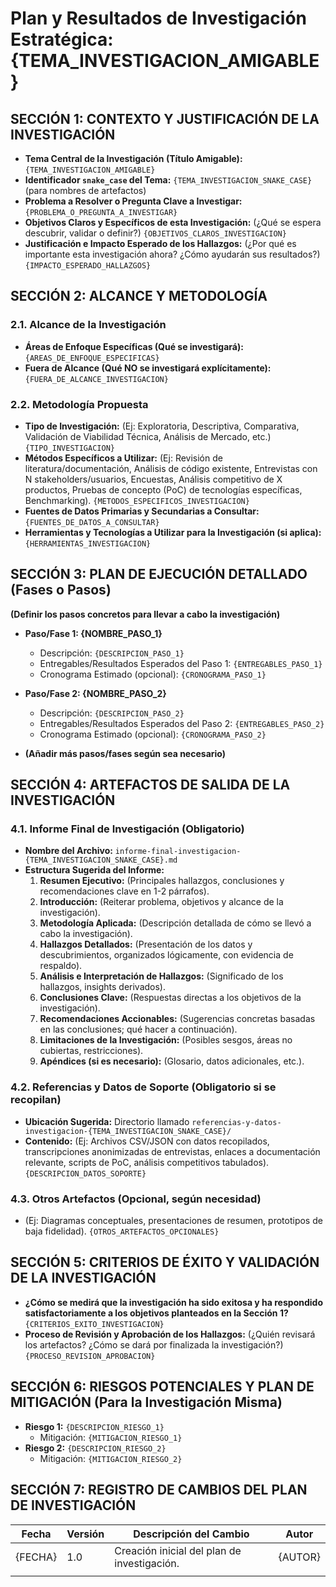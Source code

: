 # Plan y Resultados de Investigación Estratégica: {TEMA_INVESTIGACION_AMIGABLE}

## SECCIÓN 1: CONTEXTO Y JUSTIFICACIÓN DE LA INVESTIGACIÓN

- **Tema Central de la Investigación (Título Amigable):** `{TEMA_INVESTIGACION_AMIGABLE}`
- **Identificador `snake_case` del Tema:** `{TEMA_INVESTIGACION_SNAKE_CASE}` (para nombres de artefactos)
- **Problema a Resolver o Pregunta Clave a Investigar:**
  `{PROBLEMA_O_PREGUNTA_A_INVESTIGAR}`
- **Objetivos Claros y Específicos de esta Investigación:** (¿Qué se espera descubrir, validar o definir?)
  `{OBJETIVOS_CLAROS_INVESTIGACION}`
- **Justificación e Impacto Esperado de los Hallazgos:** (¿Por qué es importante esta investigación ahora? ¿Cómo ayudarán sus resultados?)
  `{IMPACTO_ESPERADO_HALLAZGOS}`

## SECCIÓN 2: ALCANCE Y METODOLOGÍA

### 2.1. Alcance de la Investigación
- **Áreas de Enfoque Específicas (Qué se investigará):**
  `{AREAS_DE_ENFOQUE_ESPECIFICAS}`
- **Fuera de Alcance (Qué NO se investigará explícitamente):**
  `{FUERA_DE_ALCANCE_INVESTIGACION}`

### 2.2. Metodología Propuesta
- **Tipo de Investigación:** (Ej: Exploratoria, Descriptiva, Comparativa, Validación de Viabilidad Técnica, Análisis de Mercado, etc.)
  `{TIPO_INVESTIGACION}`
- **Métodos Específicos a Utilizar:** (Ej: Revisión de literatura/documentación, Análisis de código existente, Entrevistas con N stakeholders/usuarios, Encuestas, Análisis competitivo de X productos, Pruebas de concepto (PoC) de tecnologías específicas, Benchmarking).
  `{METODOS_ESPECIFICOS_INVESTIGACION}`
- **Fuentes de Datos Primarias y Secundarias a Consultar:**
  `{FUENTES_DE_DATOS_A_CONSULTAR}`
- **Herramientas y Tecnologías a Utilizar para la Investigación (si aplica):**
  `{HERRAMIENTAS_INVESTIGACION}`

## SECCIÓN 3: PLAN DE EJECUCIÓN DETALLADO (Fases o Pasos)

**(Definir los pasos concretos para llevar a cabo la investigación)**

- **Paso/Fase 1: {NOMBRE_PASO_1}**
  - Descripción: `{DESCRIPCION_PASO_1}`
  - Entregables/Resultados Esperados del Paso 1: `{ENTREGABLES_PASO_1}`
  - Cronograma Estimado (opcional): `{CRONOGRAMA_PASO_1}`

- **Paso/Fase 2: {NOMBRE_PASO_2}**
  - Descripción: `{DESCRIPCION_PASO_2}`
  - Entregables/Resultados Esperados del Paso 2: `{ENTREGABLES_PASO_2}`
  - Cronograma Estimado (opcional): `{CRONOGRAMA_PASO_2}`

- **(Añadir más pasos/fases según sea necesario)**

## SECCIÓN 4: ARTEFACTOS DE SALIDA DE LA INVESTIGACIÓN

### 4.1. Informe Final de Investigación (Obligatorio)
- **Nombre del Archivo:** `informe-final-investigacion-{TEMA_INVESTIGACION_SNAKE_CASE}.md`
- **Estructura Sugerida del Informe:**
    1.  **Resumen Ejecutivo:** (Principales hallazgos, conclusiones y recomendaciones clave en 1-2 párrafos).
    2.  **Introducción:** (Reiterar problema, objetivos y alcance de la investigación).
    3.  **Metodología Aplicada:** (Descripción detallada de cómo se llevó a cabo la investigación).
    4.  **Hallazgos Detallados:** (Presentación de los datos y descubrimientos, organizados lógicamente, con evidencia de respaldo).
    5.  **Análisis e Interpretación de Hallazgos:** (Significado de los hallazgos, insights derivados).
    6.  **Conclusiones Clave:** (Respuestas directas a los objetivos de la investigación).
    7.  **Recomendaciones Accionables:** (Sugerencias concretas basadas en las conclusiones; qué hacer a continuación).
    8.  **Limitaciones de la Investigación:** (Posibles sesgos, áreas no cubiertas, restricciones).
    9.  **Apéndices (si es necesario):** (Glosario, datos adicionales, etc.).

### 4.2. Referencias y Datos de Soporte (Obligatorio si se recopilan)
- **Ubicación Sugerida:** Directorio llamado `referencias-y-datos-investigacion-{TEMA_INVESTIGACION_SNAKE_CASE}/`
- **Contenido:** (Ej: Archivos CSV/JSON con datos recopilados, transcripciones anonimizadas de entrevistas, enlaces a documentación relevante, scripts de PoC, análisis competitivos tabulados).
  `{DESCRIPCION_DATOS_SOPORTE}`

### 4.3. Otros Artefactos (Opcional, según necesidad)
- (Ej: Diagramas conceptuales, presentaciones de resumen, prototipos de baja fidelidad).
  `{OTROS_ARTEFACTOS_OPCIONALES}`

## SECCIÓN 5: CRITERIOS DE ÉXITO Y VALIDACIÓN DE LA INVESTIGACIÓN

- **¿Cómo se medirá que la investigación ha sido exitosa y ha respondido satisfactoriamente a los objetivos planteados en la Sección 1?**
  `{CRITERIOS_EXITO_INVESTIGACION}`
- **Proceso de Revisión y Aprobación de los Hallazgos:** (¿Quién revisará los artefactos? ¿Cómo se dará por finalizada la investigación?)
  `{PROCESO_REVISION_APROBACION}`

## SECCIÓN 6: RIESGOS POTENCIALES Y PLAN DE MITIGACIÓN (Para la Investigación Misma)

- **Riesgo 1:** `{DESCRIPCION_RIESGO_1}`
  - Mitigación: `{MITIGACION_RIESGO_1}`
- **Riesgo 2:** `{DESCRIPCION_RIESGO_2}`
  - Mitigación: `{MITIGACION_RIESGO_2}`

## SECCIÓN 7: REGISTRO DE CAMBIOS DEL PLAN DE INVESTIGACIÓN
| Fecha      | Versión | Descripción del Cambio                                       | Autor     |
|------------|---------|--------------------------------------------------------------|-----------|
| {FECHA}    | 1.0     | Creación inicial del plan de investigación.                  | {AUTOR}   |
|            |         |                                                              |           |